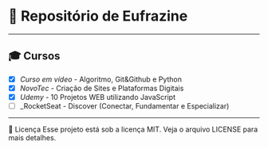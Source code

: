 # 👾 Repositório de Eufrazine

<hr>

## 🎓 Cursos
-[x] _Curso em vídeo_ - Algoritmo, Git&Github e Python
-[x] _NovoTec_ - Criação de Sites e Plataformas Digitais
-[x] _Udemy_ -  10 Projetos WEB utilizando JavaScript
-[ ] _RocketSeat - Discover (Conectar, Fundamentar e Especializar)

<hr>

📝 Licença
Esse projeto está sob a licença MIT. Veja o arquivo LICENSE para mais detalhes.
